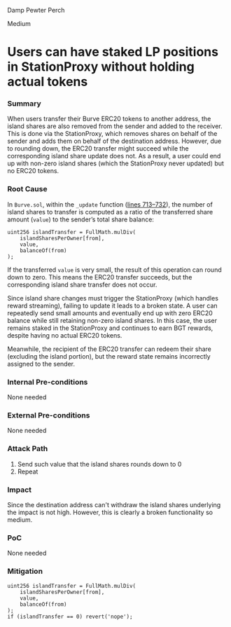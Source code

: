 Damp Pewter Perch

Medium

# Users can have staked LP positions in StationProxy without holding actual tokens

### Summary

When users transfer their Burve ERC20 tokens to another address, the island shares are also removed from the sender and added to the receiver. This is done via the StationProxy, which removes shares on behalf of the sender and adds them on behalf of the destination address. However, due to rounding down, the ERC20 transfer might succeed while the corresponding island share update does not. As a result, a user could end up with non-zero island shares (which the StationProxy never updated) but no ERC20 tokens.



### Root Cause


In `Burve.sol`, within the `_update` function ([lines 713–732](https://github.com/sherlock-audit/2025-04-burve/blob/44cba36e2a0c3cd7b6999459bf7746db92f8cc0a/Burve/src/single/Burve.sol#L713-L732)), the number of island shares to transfer is computed as a ratio of the transferred share amount (`value`) to the sender’s total share balance:

```solidity
uint256 islandTransfer = FullMath.mulDiv(
    islandSharesPerOwner[from],
    value,
    balanceOf(from)
);
```

If the transferred `value` is very small, the result of this operation can round down to zero. This means the ERC20 transfer succeeds, but the corresponding island share transfer does not occur.

Since island share changes must trigger the StationProxy (which handles reward streaming), failing to update it leads to a broken state. A user can repeatedly send small amounts and eventually end up with zero ERC20 balance while still retaining non-zero island shares. In this case, the user remains staked in the StationProxy and continues to earn BGT rewards, despite having no actual ERC20 tokens.

Meanwhile, the recipient of the ERC20 transfer can redeem their share (excluding the island portion), but the reward state remains incorrectly assigned to the sender.


### Internal Pre-conditions

None needed

### External Pre-conditions

None needed

### Attack Path

1. Send such value that the island shares rounds down to 0
2. Repeat


### Impact

Since the destination address can't withdraw the island shares underlying the impact is not high. However, this is clearly a broken functionality so medium.

### PoC

None needed

### Mitigation

```solidity
uint256 islandTransfer = FullMath.mulDiv(
    islandSharesPerOwner[from],
    value,
    balanceOf(from)
);
if (islandTransfer == 0) revert('nope');
```